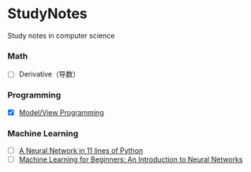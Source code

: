 # StudyNotes
Study notes in computer science

### Math

- [ ] Derivative（导数）

### Programming

- [x] [Model/View Programming](https://doc.qt.io/qt-6/model-view-programming.html)

### Machine Learning

- [ ] [A Neural Network in 11 lines of Python](https://iamtrask.github.io/2015/07/12/basic-python-network/)
- [ ] [Machine Learning for Beginners: An Introduction to Neural Networks](https://victorzhou.com/blog/intro-to-neural-networks/)
